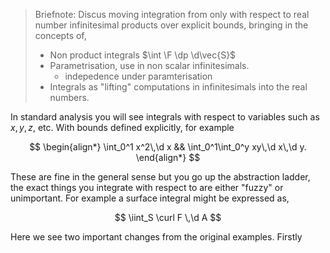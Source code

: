 > Briefnote: Discus moving integration from only with respect to real number infinitesimal products over explicit bounds, bringing in the concepts of,
> - Non product integrals $\int \F \dp \d\vec{S}$
> - Parametrisation, use in non scalar infinitesimals.
>   - indepedence under paramterisation
> - Integrals as "lifting" computations in infinitesimals into the real numbers.

In standard analysis you will see integrals with respect to variables such as $x, y, z$, etc. With bounds defined explicitly, for example

$$
\begin{align*}
\int_0^1 x^2\,\d x && \int_0^1\int_0^y xy\,\d x\,\d y.
\end{align*}
$$

These are fine in the general sense but you go up the abstraction ladder, the exact things you integrate with respect to are either "fuzzy" or unimportant. For example a surface integral might be expressed as,

$$
\iint_S \curl F \,\d A
$$

Here we see two important changes from the original examples. Firstly
